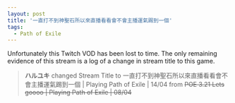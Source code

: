 ```yaml
---
layout: post
title: '一直打不到神聖石所以來直播看看會不會主播運氣踢到一個'
tags:
  - Path of Exile
---
```


Unfortunately this Twitch VOD has been lost to time. The only remaining evidence of this stream is a log of a change in
stream title to this game.

> **ハルユキ** changed Stream Title to 一直打不到神聖石所以來直播看看會不會主播運氣踢到一個 &#124; Playing Path of Exile &#124; 14/04 from ~~POE 3.21 Lets goooo &#124; Playing Path of Exile &#124; 08/04~~